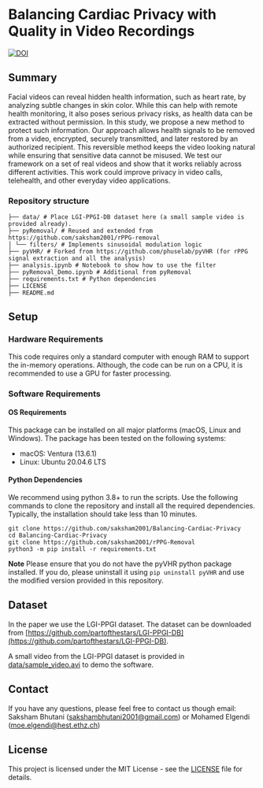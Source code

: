 # Balancing Cardiac Privacy with Quality in Video Recordings
[![DOI](https://zenodo.org/badge/747528393.svg)](https://zenodo.org/doi/10.5281/zenodo.15734097)

## Summary
Facial videos can reveal hidden health information, such as heart rate, by analyzing subtle changes in skin color. While this can help with remote health monitoring, it also poses serious privacy risks, as health data can be extracted without permission. In this study, we propose a new method to protect such information. Our approach allows health signals to be removed from a video, encrypted, securely transmitted, and later restored by an authorized recipient. This reversible method keeps the video looking natural while ensuring that sensitive data cannot be misused. We test our framework on a set of real videos and show that it works reliably across different activities. This work could improve privacy in video calls, telehealth, and other everyday video applications.

### Repository structure
```
├── data/ # Place LGI-PPGI-DB dataset here (a small sample video is provided already).
├── pyRemoval/ # Reused and extended from https://github.com/saksham2001/rPPG-removal
│ └── filters/ # Implements sinusoidal modulation logic
├── pyVHR/ # Forked from https://github.com/phuselab/pyVHR (for rPPG signal extraction and all the analysis)
├── analysis.ipynb # Notebook to show how to use the filter
├── pyRemoval_Demo.ipynb # Additional from pyRemoval
├── requirements.txt # Python dependencies
├── LICENSE
├── README.md

```

## Setup
### Hardware Requirements
This code requires only a standard computer with enough RAM to support the in-memory operations. Although, the code can be run on a CPU, it is recommended to use a GPU for faster processing.

### Software Requirements
#### OS Requirements

This package can be installed on all major platforms (macOS, Linux and Windows). The package has been tested on the following systems:

* macOS: Ventura (13.6.1)
* Linux: Ubuntu 20.04.6 LTS

#### Python Dependencies
We recommend using python 3.8+ to run the scripts. Use the following commands to clone the repository and install all the required dependencies. Typically, the installation should take less than 10 minutes.
```Shell
git clone https://github.com/saksham2001/Balancing-Cardiac-Privacy
cd Balancing-Cardiac-Privacy
git clone https://github.com/saksham2001/rPPG-Removal
python3 -m pip install -r requirements.txt
```
**Note** Please ensure that you do not have the pyVHR python package installed. If you do, please uninstall it using `pip uninstall pyVHR` and use the modified version provided in this repository.

## Dataset
In the paper we use the LGI-PPGI dataset. The dataset can be downloaded from [https://github.com/partofthestars/LGI-PPGI-DB](https://github.com/partofthestars/LGI-PPGI-DB). 

A small video from the LGI-PPGI dataset is provided in [data/sample_video.avi](https://github.com/saksham2001/Balancing-Cardiac-Privacy/data/sample_video.avi) to demo the software.


<!-- ## Citation
If you use any of the data or resources provided on this page in any of your publications we ask you to cite the following work.
```add citation here``` -->

## Contact
If you have any questions, please feel free to contact us though email: Saksham Bhutani (sakshambhutani2001@gmail.com) or Mohamed Elgendi (moe.elgendi@hest.ethz.ch)

## License
This project is licensed under the MIT License - see the [LICENSE](https://github.com/saksham2001/Balancing-Cardiac-Privacy/blob/main/LICENSE) file for details.


